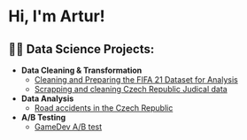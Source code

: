 <h1>Hi, I'm Artur!</h1>
<h2>👨‍💻 Data Science Projects:</h2>

- <b>Data Cleaning & Transformation</b>
  - [Cleaning and Preparing the FIFA 21 Dataset for Analysis](https://github.com/apereprosov/fifa21_cleaning)
  - [Scrapping and cleaning Czech Republic Judical data](https://github.com/apereprosov/judicial_analysis_cr)
- <b>Data Analysis</b>
  - [Road accidents in the Czech Republic](https://github.com/apereprosov/car-accident-cr/)
- <b>A/B Testing</b>
  - [GameDev A/B test](https://github.com/apereprosov/ab-test-gamedev)
